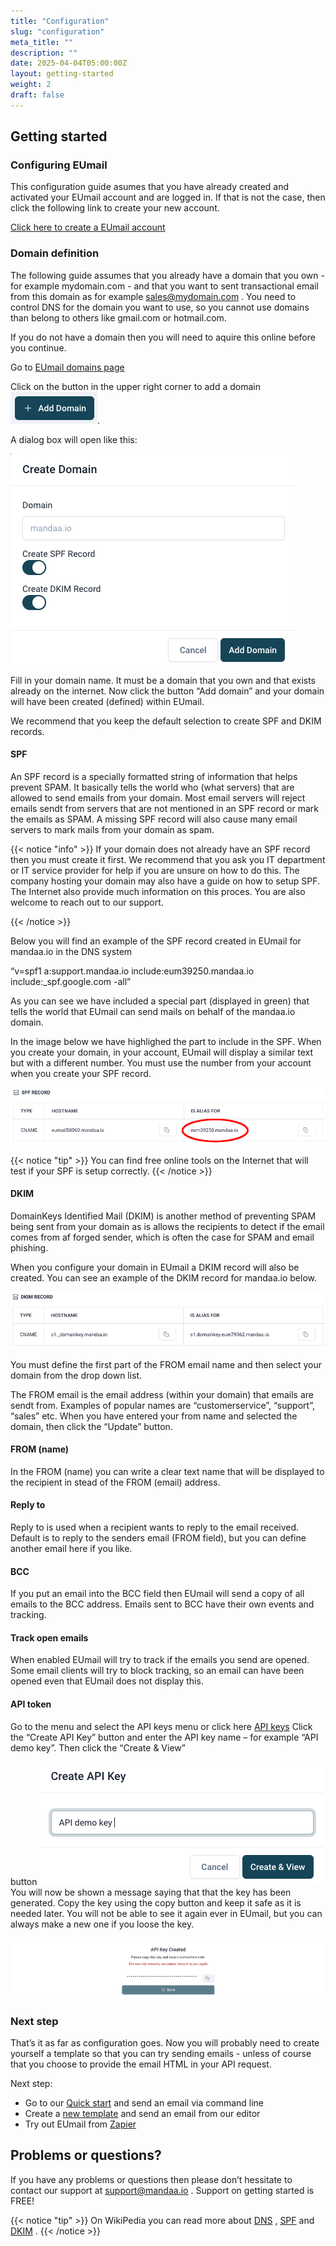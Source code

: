 ```yaml
---
title: "Configuration"
slug: "configuration"
meta_title: ""
description: ""
date: 2025-04-04T05:00:00Z
layout: getting-started
weight: 2
draft: false
---
```


## Getting started

### Configuring EUmail

This configuration guide asumes that you have already created and activated your EUmail account and are logged in. If that is not the case, then click the following link to create your new account.

[Click here to create a EUmail account]("https://app.mandaa.io/signup")

### Domain definition

The following guide assumes that you already have a domain that you own - for example mydomain.com - and that you want to sent transactional email from this domain as for example [sales@mydomain.com]("mailto:sales@mydomain.com") . You need to control DNS for the domain you want to use, so you cannot use domains than belong to others like gmail.com or hotmail.com.

If you do not have a domain then you will need to aquire this online before you continue.

Go to [EUmail domains page]("https://app.mandaa.io/domains")

Click on the button in the upper right corner to add a domain ![Add domain](add-domain-button.png).

A dialog box will open like this:

![Add domain dialog](add-domain-dialog.png)

Fill in your domain name. It must be a domain that you own and that exists already on the internet. Now click the button “Add domain” and your domain will have been created (defined) within EUmail.

We recommend that you keep the default selection to create SPF and DKIM records.

#### SPF

An SPF record is a specially formatted string of information that helps prevent SPAM. It basically tells the world who (what servers) that are allowed to send emails from your domain. Most email servers will reject emails sendt from servers that are not mentioned in an SPF record or mark the emails as SPAM. A missing SPF record will also cause many email servers to mark mails from your domain as spam.


{{< notice "info" >}}
If your domain does not already have an SPF record then you must create it first. We recommend that you ask you IT department or IT service provider for help if you are unsure on how to do this. The company hosting your domain may also have a guide on how to setup SPF. The Internet also provide much information on this proces. You are also welcome to reach out to our support.

{{< /notice >}}

Below you will find an example of the SPF record created in EUmail for mandaa.io in the DNS system

“v=spf1 a:support.mandaa.io include:eum39250.mandaa.io include:_spf.google.com -all”

As you can see we have included a special part (displayed in green) that tells the world that EUmail can send mails on behalf of the mandaa.io domain.

In the image below we have highlighed the part to include in the SPF. When you create your domain, in your account, EUmail will display a similar text but with a different number. You must use the number from your account when you create your SPF record.

![SPF record](EUmail-SPF.png)

{{< notice "tip" >}}
You can find free online tools on the Internet that will test if your SPF is setup correctly.
{{< /notice >}}

#### DKIM

DomainKeys Identified Mail (DKIM) is another method of preventing SPAM being sent from your domain as is allows the recipients to detect if the email comes from af forged sender, which is often the case for SPAM and email phishing.

When you configure your domain in EUmail a DKIM record will also be created. You can see an example of the DKIM record for mandaa.io below.

![DKIM record](EUmail-DKIM.png)

You must define the first part of the FROM email name and then select your domain from the drop down list.

The FROM email is the email address (within your domain) that emails are sendt from. Examples of popular names are “customerservice”, “support”, “sales” etc. When you have entered your from name and selected the domain, then click the “Update” button.

#### FROM (name)
In the FROM (name) you can write a clear text name that will be displayed to the recipient in stead of the FROM (email) address.

#### Reply to

Reply to is used when a recipient wants to reply to the email received. Default is to reply to the senders email (FROM field), but you can define another email here if you like.

#### BCC
If you put an email into the BCC field then EUmail will send a copy of all emails to the BCC address. Emails sent to BCC have their own events and tracking.


#### Track open emails
When enabled EUmail will try to track if the emails you send are opened. Some email clients will try to block tracking, so an email can have been opened even that EUmail does not display this.

#### API token

Go to the menu and select the API keys menu or click here [API keys]("https://app.mandaa.io/integrations/api_tokens") Click the “Create API Key” button and enter the API key name – for example “API demo key”. Then click the “Create & View”

button ![](api-key-step1.png) You will now be shown a message saying that that the key has been generated. Copy the key using the copy button and keep it safe as it is needed later. You will not be able to see it again ever in EUmail, but you can always make a new one if you loose the key.

![](api-key-step2.png)

### Next step

That’s it as far as configuration goes. Now you will probably need to create yourself a template so that you can try sending emails - unless of course that you choose to provide the email HTML in your API request.

Next step:

- Go to our [Quick start](/documentation/getting-started/first_email_via_api/) and send an email via command line
- Create a [new template](/documentation/templates/eumail_templates/) and send an email from our editor
- Try out EUmail from [Zapier](/documentation/integrations/zapier/)

## Problems or questions?

If you have any problems or questions then please don’t hessitate to contact our support at [support@mandaa.io](mailto:support@mandaa.io) . Support on getting started is FREE!



{{< notice "tip" >}}
On WikiPedia you can read more about [DNS](https://en.wikipedia.org/wiki/Domain_Name_System) , [SPF](https://en.wikipedia.org/wiki/Sender_Policy_Framework) and [DKIM](https://en.wikipedia.org/wiki/DomainKeys_Identified_Mail) .
{{< /notice >}}